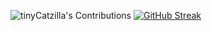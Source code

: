 ![tinyCatzilla's Contributions](https://github.pumbas.net/api/contributions/tinyCatzilla)
[![GitHub Streak](http://github-readme-streak-stats.herokuapp.com?user=tinyCatzilla&theme=tokyonight&hide_border=true&hide_total_contributions=true)](https://git.io/streak-stats)
